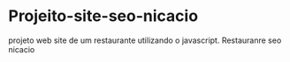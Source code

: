 # Projeito-site-seo-nicacio

projeto web site de um restaurante utilizando o javascript.
Restauranre seo nicacio
